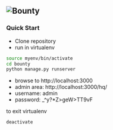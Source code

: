 ![Bounty](https://github.com/liberation-online/BOUNTY/blob/master/Logo/PNG/BOUNTY01.png)
-----

### Quick Start
- Clone repository
- run in virtualenv
```bash
source myenv/bin/activate
cd bounty
python manage.py runserver
```
- browse to http://localhost:3000
- admin area: http://localhost:3000/hq/
- username: admin
- password: _^y?*Z>geW>TT9vF

to exit virtualenv
```bash
deactivate
```
